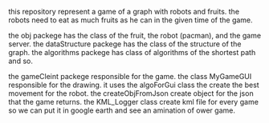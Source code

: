 this repository represent a game of a graph with robots and fruits. the robots need to eat as much fruits as he can in the given time of the game.

the obj packege has the class of the fruit, the robot (pacman), and the game server.
the dataStructure packege has the class of the structure of the graph.
the algorithms packege has class of algorithms of the shortest path and so.

the gameCleint packege responsible for the game.
the class MyGameGUI responsible for the drawing. it uses the algoForGui class the create the best movement for the robot.
the createObjFromJson create object for the json that the game returns.
the KML_Logger class create kml file for every game so we can put it in google earth and see an amination of ower game.
